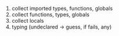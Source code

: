 1. collect imported types, functions, globals
1. collect functions, types, globals
1. collect locals
1. typing (undeclared -> guess, if fails, any)
